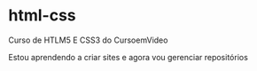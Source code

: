 # html-css
Curso de  HTLM5 E CSS3 do CursoemVideo

Estou aprendendo a criar sites e agora vou gerenciar repositórios